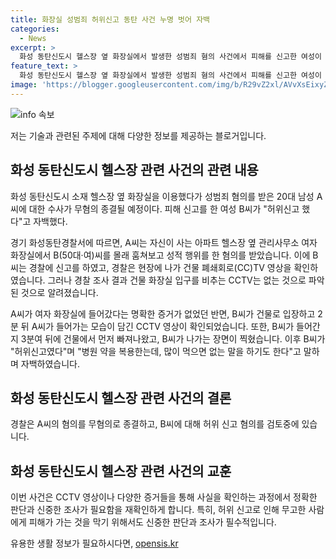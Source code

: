 ```yaml
---
title: 화장실 성범죄 허위신고 동탄 사건 누명 벗어 자백
categories:
  - News
excerpt: >
  화성 동탄신도시 헬스장 옆 화장실에서 발생한 성범죄 혐의 사건에서 피해를 신고한 여성이 허위신고였다고 자백한 것으로 확인됐다. A씨는 CCTV 영상 확인 후 무고 의혹이 제기된 것으로 전해졌으며, B씨는 건물 입구 CCTV에 2분 차이로 들어가고 나오는 모습이 확인됐다. 이에 경찰은 A씨에 대한 수사를 종결하고, B씨에 대해 허위신고 혐의를 검토 중이다.
feature_text: >
  화성 동탄신도시 헬스장 옆 화장실에서 발생한 성범죄 혐의 사건에서 피해를 신고한 여성이 허위신고였다고 자백한 것으로 확인됐다. A씨는 CCTV 영상 확인 후 무고 의혹이 제기된 것으로 전해졌으며, B씨는 건물 입구 CCTV에 2분 차이로 들어가고 나오는 모습이 확인됐다. 이에 경찰은 A씨에 대한 수사를 종결하고, B씨에 대해 허위신고 혐의를 검토 중이다.
image: 'https://blogger.googleusercontent.com/img/b/R29vZ2xl/AVvXsEixyZcFfHzMRdzZMjFBmAUKJYCLCGyLL1o632UiGVXcaFdKo_bkvkuCioo0uUKlGfBVcT3P84aROyZIXSBEx3Aw5nCQ3pTgDom1WDC4m8eifvWiAmWEEVb4x6G_l8C0QH225ldMjyaFvpxGEBGNO37VmDTDMHGhJPq73UglMfDca1-0aw/s1600/blogspot.png'
---
```


<p><img src="https://blogger.googleusercontent.com/img/b/R29vZ2xl/AVvXsEixyZcFfHzMRdzZMjFBmAUKJYCLCGyLL1o632UiGVXcaFdKo_bkvkuCioo0uUKlGfBVcT3P84aROyZIXSBEx3Aw5nCQ3pTgDom1WDC4m8eifvWiAmWEEVb4x6G_l8C0QH225ldMjyaFvpxGEBGNO37VmDTDMHGhJPq73UglMfDca1-0aw/s1600/blogspot.png" alt="info 속보" /></p>

<p>저는 기술과 관련된 주제에 대해 다양한 정보를 제공하는 블로거입니다.</p>

<h2 data-ke-size="size26">화성 동탄신도시 헬스장 관련 사건의 관련 내용</h2>

<p data-ke-size="size16">화성 동탄신도시 소재 헬스장 옆 화장실을 이용했다가 성범죄 혐의를 받은 20대 남성 A씨에 대한 수사가 무혐의 종결될 예정이다. 피해 신고를 한 여성 B씨가 "허위신고 했다"고 자백했다.</p>

<p data-ke-size="size16">경기 화성동탄경찰서에 따르면, A씨는 자신이 사는 아파트 헬스장 옆 관리사무소 여자 화장실에서 B(50대·여)씨를 몰래 훔쳐보고 성적 행위를 한 혐의를 받았습니다. 이에 B씨는 경찰에 신고를 하였고, 경찰은 현장에 나가 건물 폐쇄회로(CC)TV 영상을 확인하였습니다. 그러나 경찰 조사 결과 건물 화장실 입구를 비추는 CCTV는 없는 것으로 파악된 것으로 알려졌습니다.</p>

<p data-ke-size="size16">A씨가 여자 화장실에 들어갔다는 명확한 증거가 없었던 반면, B씨가 건물로 입장하고 2분 뒤 A씨가 들어가는 모습이 담긴 CCTV 영상이 확인되었습니다. 또한, B씨가 들어간 지 3분여 뒤에 건물에서 먼저 빠져나왔고, B씨가 나가는 장면이 찍혔습니다. 이후 B씨가 "허위신고였다"며 "병원 약을 복용한는데, 많이 먹으면 없는 말을 하기도 한다"고 말하며 자백하였습니다.</p>

<h2 data-ke-size="size26">화성 동탄신도시 헬스장 관련 사건의 결론</h2>

<p data-ke-size="size16">경찰은 A씨의 혐의를 무혐의로 종결하고, B씨에 대해 허위 신고 혐의를 검토중에 있습니다.</p>

<h2 data-ke-size="size26">화성 동탄신도시 헬스장 관련 사건의 교훈</h2>

<p data-ke-size="size16">이번 사건은 CCTV 영상이나 다양한 증거들을 통해 사실을 확인하는 과정에서 정확한 판단과 신중한 조사가 필요함을 재확인하게 합니다. 특히, 허위 신고로 인해 무고한 사람에게 피해가 가는 것을 막기 위해서도 신중한 판단과 조사가 필수적입니다.</p>
유용한 생활 정보가 필요하시다면, <a href="https://opensis.kr" rel="dofollow">opensis.kr</a>


